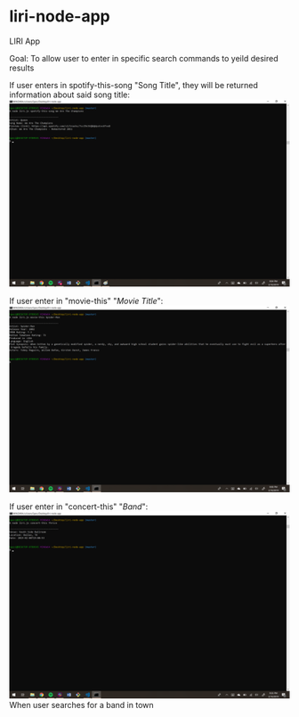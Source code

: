 # liri-node-app
LIRI App

Goal: To allow user to enter in specific search commands to yeild desired results

If user enters in spotify-this-song "Song Title", they will be returned information about said song title:
![Spotify Seach](/Images/spotify.png)

If user enter in "movie-this" "<i>Movie Title</i>":
![OMDB Seach](/Images/omdb.png)

If user enter in "concert-this" "<i>Band</i>":
![bandsintown Seach](/Images/bands.png)
When user searches for a band in town